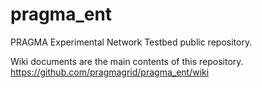 pragma_ent
==========

PRAGMA Experimental Network Testbed public repository.

Wiki documents are the main contents of this repository. <br/>
https://github.com/pragmagrid/pragma_ent/wiki


